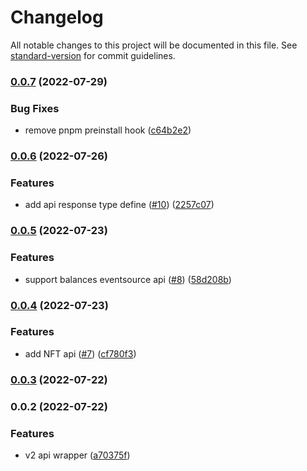 # Changelog

All notable changes to this project will be documented in this file. See [standard-version](https://github.com/conventional-changelog/standard-version) for commit guidelines.

### [0.0.7](https://github.com/izayl/zapperfi-api/compare/v0.0.6...v0.0.7) (2022-07-29)


### Bug Fixes

* remove pnpm preinstall hook ([c64b2e2](https://github.com/izayl/zapperfi-api/commit/c64b2e21d188bc3f64443008eed11cd1d5feba1c))

### [0.0.6](https://github.com/izayl/zapperfi-api/compare/v0.0.5...v0.0.6) (2022-07-26)


### Features

* add api response type define ([#10](https://github.com/izayl/zapperfi-api/issues/10)) ([2257c07](https://github.com/izayl/zapperfi-api/commit/2257c0777f8fc28925e643d36aa3b8885e4ada76))

### [0.0.5](https://github.com/izayl/zapperfi-api/compare/v0.0.4...v0.0.5) (2022-07-23)


### Features

* support balances eventsource api ([#8](https://github.com/izayl/zapperfi-api/issues/8)) ([58d208b](https://github.com/izayl/zapperfi-api/commit/58d208b4055c4395fac2d4588014259cb98c4557))

### [0.0.4](https://github.com/izayl/zapperfi-api/compare/v0.0.3...v0.0.4) (2022-07-23)


### Features

* add NFT api ([#7](https://github.com/izayl/zapperfi-api/issues/7)) ([cf780f3](https://github.com/izayl/zapperfi-api/commit/cf780f3d3823aa00e20c9057fcaee3c3913e7af3))

### [0.0.3](https://github.com/izayl/zapperfi-api/compare/v0.0.2...v0.0.3) (2022-07-22)

### 0.0.2 (2022-07-22)


### Features

* v2 api wrapper ([a70375f](https://github.com/izayl/zapperfi-api/commit/a70375fbb0749ced163d881b2458cb0b0d149426))
